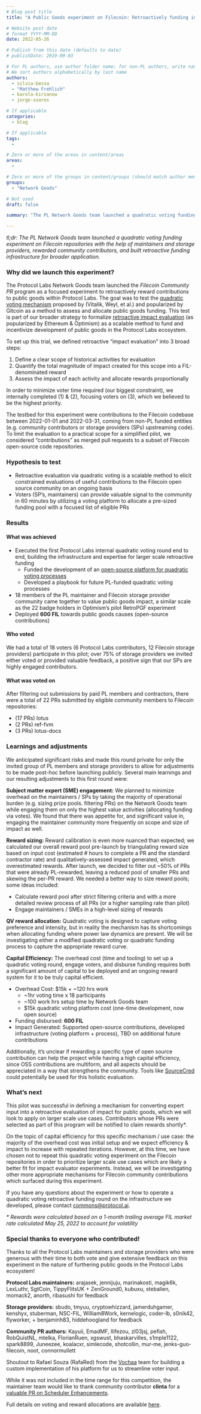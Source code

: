 ```yaml
---
# Blog post title
title: "A Public Goods experiment on Filecoin: Retroactively funding impact with Quadratic Voting"

# Website post date
# format YYYY-MM-DD
date: 2022-05-26

# Publish from this date (defaults to date)
# publishDate: 2019-09-03

# For PL authors, use author folder name; for non-PL authors, write name as in paper within ""
# We sort authors alphabetically by last name
authors:
  - silvia-bessa
  - "Matthew Frehlich"
  - karola-kirsanow
  - jorge-soares

# If applicable
categories:
  - blog

# If applicable
tags:
  -

# Zero or more of the areas in content/areas
areas:
  -

# Zero or more of the groups in content/groups (should match author membership)
groups:
  - "Network Goods"

# Not used
draft: false

summary: "The PL Network Goods team launched a quadratic voting funding experiment on Filecoin repositories with the help of maintainers and storage providers, rewarded community contributors, and built retroactive funding infrastructure for broader application."

---
```


*tl;dr: The PL Network Goods team launched a quadratic voting funding experiment on Filecoin repositories with the help of maintainers and storage providers, rewarded community contributors, and built retroactive funding infrastructure for broader application.*


### Why did we launch this experiment?

The Protocol Labs Network Goods team launched the _Filecoin Community PR_ program as a focused experiment to retroactively reward contributions to public goods within Protocol Labs.  The goal was to test the [quadratic voting mechanism](https://vitalik.ca/general/2019/12/07/quadratic.html) proposed by (Vitalik, Weyl, et al.) and popularized by Gitcoin as a method to assess and allocate public goods funding. This test is part of our broader strategy to formalize [retroactive impact evaluation](https://medium.com/ethereum-optimism/retroactive-public-goods-funding-33c9b7d00f0c) (as popularized by Ethereum & Optimism) as a scalable method to fund and incentivize development of public goods in the Protocol Labs ecosystem.

To set up this trial, we defined retroactive “impact evaluation” into 3 broad steps:

1. Define a clear scope of historical activities for evaluation
2. Quantify the total magnitude of impact created for this scope into a FIL-denominated reward
3. Assess the impact of each activity and allocate rewards proportionally

In order to minimize voter time required (our biggest constraint), we internally completed (1) & (2), focusing voters on (3), which we believed to be the highest priority.

The testbed for this experiment were contributions to the Filecoin codebase between 2022-01-01 and 2022-03-31, coming from non-PL funded entities (e.g. community contributors or storage providers (SPs) upstreaming code). To limit the evaluation to a practical scope for a simplified pilot, we considered “contributions” as merged pull requests to a subset of Filecoin open-source code repositories.

### Hypothesis to test

* Retroactive evaluation via quadratic voting is a scalable method to elicit constrained evaluations of useful contributions to the Filecoin open source community on an ongoing basis
* Voters (SP’s, maintainers) can provide valuable signal to the community in 60 minutes by utilizing a voting platform to allocate a pre-sized funding pool with a focused list of eligible PRs

### Results

#### What was achieved

* Executed the first Protocol Labs internal quadratic voting round end to end, building the infrastructure and expertise for larger scale retroactive funding
    * Funded the development of an [open-source platform for quadratic voting processes](https://github.com/RafaRed/Vochaa-Funding)
    * Developed a playbook for future PL-funded quadratic voting processes
* 18 members of the PL maintainer and Filecoin storage provider community came together to value public goods impact, a similar scale as the 22 badge holders in Optimism’s pilot RetroPGF experiment
* Deployed **600 FIL** towards public goods causes (open-source contributions)

#### Who voted

We had a total of 18 voters (6 Protocol Labs contributors, 12 Filecoin storage providers) participate in this pilot; over 75% of storage providers we invited either voted or provided valuable feedback, a positive sign that our SPs are highly engaged contributors.

#### What was voted on

After filtering out submissions by paid PL members and contractors, there were a total of 22 PRs submitted by eligible community members to Filecoin repositories:

* (17 PRs) lotus
* (2 PRs) ref-fvm
* (3 PRs) lotus-docs


### Learnings and adjustments

We anticipated significant risks and made this round private for only the invited group of PL members and storage providers to allow for adjustments to be made post-hoc before launching publicly.  Several main learnings and our resulting adjustments to this first round were:

**Subject matter expert (SME) engagement:** We planned to minimize overhead on the maintainers / SPs by taking the majority of operational burden (e.g. sizing prize pools. filtering PRs) on the Network Goods team while engaging them on only the highest value activities (allocating funding via votes). We found that there was appetite for, and significant value in, engaging the maintainer community more frequently on scope and size of impact as well.

**Reward sizing:** Reward calibration is even more nuanced than expected; we calculated our overall reward pool pre-launch by triangulating reward size based on input cost (estimated # hours to complete a PR and the standard contractor rate) and qualitatively-assessed impact generated, which overestimated rewards. After launch, we decided to filter out ~50% of PRs that were already PL-rewarded, leaving a reduced pool of smaller PRs and skewing the per-PR reward. We needed a better way to size reward pools; some ideas included:
* Calculate reward pool after strict filtering criteria and with a more detailed review process of all PRs (or a higher sampling rate than pilot)
* Engage maintainers / SMEs in a high-level sizing of rewards

**QV reward allocation:** Quadratic voting is designed to capture voting preference and intensity, but in reality the mechanism has its shortcomings when allocating funding where power law dynamics are present. We will be investigating either a modified quadratic voting or quadratic funding process to capture the appropriate reward curve.

**Capital Efficiency:** The overhead cost (time and tooling) to set up a quadratic voting round, engage voters, and disburse funding requires both a significant amount of capital to be deployed and an ongoing reward system for it to be truly capital efficient.  
* Overhead Cost: $15k + ~120 hrs work
    * ~1hr voting time x 18 participants
    * ~100 work hrs setup time by Network Goods team
    * $15k quadratic voting platform cost (one-time development, now open source)
* Funding disbursed: **600 FIL**
* Impact Generated: Supported open-source contributions, developed infrastructure (voting platform + process), TBD on additional future contributions

Additionally, it’s unclear if rewarding a specific type of open source contribution can help the project while having a high capital efficiency, since OSS contributions are multiform, and all aspects should be appreciated in a way that strengthens the community.  Tools like [SourceCred](https://sourcecred.io/) could potentially be used for this holistic evaluation.

### What’s next

This pilot was successful in defining a mechanism for converting expert input into a retroactive evaluation of impact for public goods, which we will look to apply on larger scale use cases.  Contributors whose PRs were selected as part of this program will be notified to claim rewards shortly*.

On the topic of capital efficiency for this specific mechanism / use case: the majority of the overhead cost was initial setup and we expect efficiency & impact to increase with repeated iterations. However, at this time, we have chosen not to repeat this quadratic voting experiment on the Filecoin repositories in order to prioritize larger scale use cases which are likely a better fit for impact evaluator experiments. Instead, we will be investigating other more appropriate mechanisms for Filecoin community contributions which surfaced during this experiment.

If you have any questions about the experiment or how to operate a quadratic voting retroactive funding round on the infrastructure we developed, please contact [commons@protocol.ai](mailto:commons@protocol.ai).

_* Rewards were calculated based on a 1-month trailing average FIL market rate calculated May 25, 2022 to account for volatility_

### Special thanks to everyone who contributed!

Thanks to all the Protocol Labs maintainers and storage providers who were generous with their time to both vote and give extensive feedback on this experiment in the nature of furthering public goods in the Protocol Labs ecosystem!

**Protocol Labs maintainers:** arajasek, jennijuju, marinakosti, magik6k, LexLuthr, SgtCoin, TippyFlitsUK + ZenGround0, kubuxu, stebalien, momack2, anorth, ribasushi for feedback

**Storage providers:** sbudo, tmyuu, cryptowhizzard, jamerduhgamer, kenshyx, stuberman, NSC-FIL, William8Work, kernelogic, coder-lb, s0nik42, flyworker, + benjaminh83, hiddehoogland for feedback

**Community PR authors:** Kayuii, EmadMF, llifezou, zl03jsj, pefish, RobQuistNL, mtelka, FlorianRuen, xgswust, bhaskarvilles, s1mple1122, spark8899, Juneezee, koalacxr, simlecode, shotcollin, mur-me, jenks-guo-filecoin, noot, connormullett

Shoutout to Rafael Souza (RafaRed) from the [Vochaa](https://github.com/RafaRed/Vochaa) team for building a custom implementation of his platform for us to streamline voter input.

While it was not included in the time range for this competition, the maintainer team would like to thank community contributor **clinta** for a [valuable PR on Scheduler Enhancements](https://github.com/filecoin-project/lotus/pull/7269).

Full details on voting and reward allocations are available [here](https://docs.google.com/spreadsheets/d/1f-V6r8pi0AgCZRSYuUAnsQZnfXg0wYTB/edit?usp=sharing&ouid=110683744377797191434&rtpof=true&sd=true).
